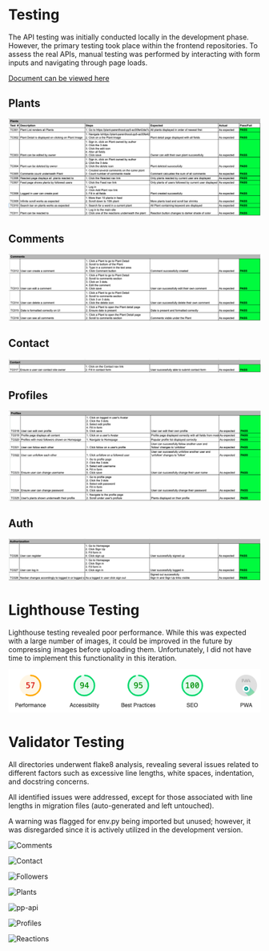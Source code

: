 # Testing

The API testing was initially conducted locally in the development phase. However, the primary testing took place within the frontend repositories. To assess the real APIs, manual testing was performed by interacting with form inputs and navigating through page loads.

[Document can be viewed here](https://docs.google.com/spreadsheets/d/1Avdya5IaWtNDT0rXZPDBBcYJwow3CueCoUn-AFmWIbU/edit#gid=0)

## Plants

![Posts](https://github.com/AlessandroRossi87/pp-api/blob/main/readmefiles/plantstests.png)

## Comments

![Comments](https://github.com/AlessandroRossi87/pp-api/blob/main/readmefiles/commentstests.png)

## Contact

![Contact](https://github.com/AlessandroRossi87/pp-api/blob/main/readmefiles/contacttests.png)

## Profiles

![Profiles](https://github.com/AlessandroRossi87/pp-api/blob/main/readmefiles/profiletests.png)

## Auth

![Auth](https://github.com/AlessandroRossi87/pp-api/blob/main/readmefiles/authtests.png)

# Lighthouse Testing

Lighthouse testing revealed poor performance. While this was expected with a large number of images, it could be improved in the future by compressing images before uploading them. Unfortunately, I did not have time to implement this functionality in this iteration.

![Lighthouse](https://github.com/AlessandroRossi87/pp-api/blob/main/readmefiles/lighthouse.png)

# Validator Testing

All directories underwent flake8 analysis, revealing several issues related to different factors such as excessive line lengths, white spaces, indentation, and docstring concerns.

All identified issues were addressed, except for those associated with line lengths in migration files (auto-generated and left untouched).

A warning was flagged for env.py being imported but unused; however, it was disregarded since it is actively utilized in the development version.

![Comments](xxxxxx)

![Contact](xxxxxx)

![Followers](xxxxxx)

![Plants](xxxxxx)

![pp-api](xxxxxx)

![Profiles](xxxxxx)

![Reactions](xxxxxx)